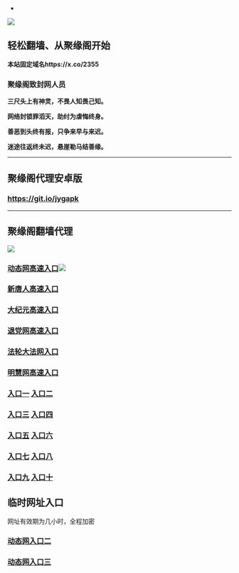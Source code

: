 * 
![](https://raw.githubusercontent.com/hao369/a/master/j.jpg)



## 轻松翻墙、从聚缘阁开始

**本站固定域名https://x.co/2355**

### 聚缘阁致封网人员

**三尺头上有神灵，不畏人知畏己知。**

**网络封锁罪滔天，助纣为虐悔终身。**

**善恶到头终有报，只争来早与来迟。**

**迷途往返终未迟，悬崖勒马结善缘。**

***



##  聚缘阁代理安卓版

### https://git.io/jygapk


***



## 聚缘阁翻墙代理 

![](https://raw.githubusercontent.com/hao369/a/master/wx2.jpg)


### [动态网高速入口](https://owhqrkeyqb.execute-api.eu-west-2.amazonaws.com/45879/?id=2)![](https://raw.githubusercontent.com/hao369/a/master/jygdl.gif)

### [新唐人高速入口](https://owhqrkeyqb.execute-api.eu-west-2.amazonaws.com/45879/?id=5)

### [大纪元高速入口](https://owhqrkeyqb.execute-api.eu-west-2.amazonaws.com/45879/?id=7)

### [退党网高速入口](https://owhqrkeyqb.execute-api.eu-west-2.amazonaws.com/45879/?id=8)

### [法轮大法网入口](https://owhqrkeyqb.execute-api.eu-west-2.amazonaws.com/45879/?id=15)

### [明慧网高速入口](https://owhqrkeyqb.execute-api.eu-west-2.amazonaws.com/45879/?id=3)

### **[入口一](http://x.co/2244)** **[入口二](http://x.co/3824)**


### **[入口三](https://s3.eu-central-1.amazonaws.com/jyg3/index.html)**  **[入口四](https://s3-ap-southeast-1.amazonaws.com/jyg4/index.html)**

### **[入口五](https://s3.ap-south-1.amazonaws.com/jyg5/index.html)**  **[入口六](https://s3-us-west-1.amazonaws.com/jyg6/index.html)**


###  **[入口七](https://s3-us-west-2.amazonaws.com/jyg7/index.html)**  **[入口八](https://s3-eu-west-1.amazonaws.com/jyg8/index.html)**


###  **[入口九](https://s3-ap-northeast-1.amazonaws.com/jyg9/index.html)**  **[入口十](https://s3.amazonaws.com/dtw/index.html)**



## 临时网址入口 

网址有效期为几小时，全程加密

### [动态网入口二](https://x.co/ddg)

### [动态网入口三](https://x.co/ddf)



